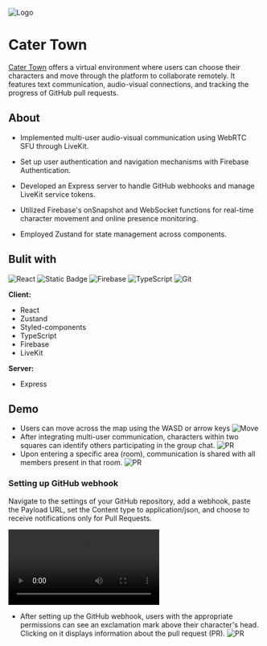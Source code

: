 
![Logo](https://firebasestorage.googleapis.com/v0/b/midterm-48c1c.appspot.com/o/Cater%20Logo.png?alt=media&token=c9634c33-ed4d-41d5-925f-d0c3489e53d0)
# Cater Town

[Cater Town](https://catertown.site/) offers a virtual environment where users can choose their characters and move through the platform to collaborate remotely. It features text communication, audio-visual connections, and tracking the progress of GitHub pull requests.
## About
- Implemented multi-user audio-visual communication using WebRTC SFU through LiveKit.

- Set up user authentication and navigation mechanisms with Firebase Authentication.

- Developed an Express server to handle GitHub webhooks and manage LiveKit service tokens.

- Utilized Firebase's onSnapshot and WebSocket functions for real-time character movement and online presence monitoring.

- Employed Zustand for state management across components.


## Bulit with

![React](https://camo.githubusercontent.com/3babc94d778f96441b3a66615fb5ee88c6ed04f174ed49b04df92b071a7d0e80/68747470733a2f2f696d672e736869656c64732e696f2f62616467652f72656163742d2532333230323332612e7376673f7374796c653d666f722d7468652d6261646765266c6f676f3d7265616374266c6f676f436f6c6f723d253233363144414642)
![Static Badge](https://img.shields.io/badge/STYLED--COMPONENTS-ffca28?style=for-the-badge&logo=styledcomponents&logoColor=white&color=%2338b2ac)
![Firebase](https://camo.githubusercontent.com/f34df100c34fada6dbfa7768b87a078ebbeeb932cbba71916f3f9e35e3107156/68747470733a2f2f696d672e736869656c64732e696f2f62616467652f66697265626173652d6666636132383f7374796c653d666f722d7468652d6261646765266c6f676f3d6669726562617365266c6f676f436f6c6f723d626c61636b)
![TypeScript](https://img.shields.io/badge/TYPESCRIPT-ffca28?style=for-the-badge&logo=typescript&logoColor=white&color=%232c8ebb)
![Git](https://camo.githubusercontent.com/3d768e26ac10ba994a60ed19acd487895cc43a9cdd43e9305c2408b93136234d/68747470733a2f2f696d672e736869656c64732e696f2f62616467652f6769742d2532334630353033332e7376673f7374796c653d666f722d7468652d6261646765266c6f676f3d676974266c6f676f436f6c6f723d7768697465)




**Client:**
- React
- Zustand 
- Styled-components
- TypeScript
- Firebase
- LiveKit

**Server:**
- Express


## Demo

- Users can move across the map using the WASD or arrow keys
![Move](/public/tutorial/basic/basic_0.gif)
- After integrating multi-user communication, characters within two squares can identify others participating in the group chat.
![PR](/public/tutorial/communication/communication_1.gif)
- Upon entering a specific area (room), communication is shared with all members present in that room.
![PR](/public/tutorial/communication/communication_3.gif)

### Setting up GitHub webhook
Navigate to the settings of your GitHub repository, add a webhook, paste the Payload URL, set the Content type to application/json, and choose to receive notifications only for Pull Requests.

![Setting webhook](https://firebasestorage.googleapis.com/v0/b/midterm-48c1c.appspot.com/o/permission_3.mp4?alt=media&token=6ca06093-9c7d-4318-b6d7-0390dc27d28a)

- After setting up the GitHub webhook, users with the appropriate permissions can see an exclamation mark above their character's head. Clicking on it displays information about the pull request (PR).
![PR](/public/tutorial/basic/basic_6.gif)